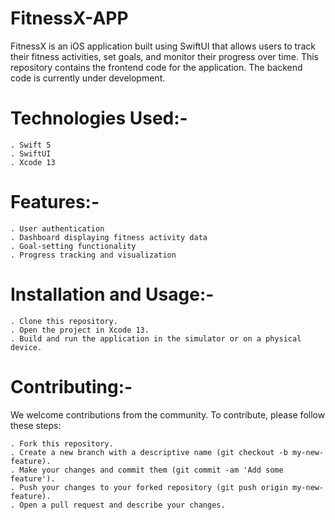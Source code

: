 # FitnessX-APP

FitnessX is an iOS application built using SwiftUI that allows users to track their fitness activities, set goals, and monitor their progress over time. This repository contains the frontend code for the application. The backend code is currently under development.

# Technologies Used:-
 	. Swift 5
 	. SwiftUI
	. Xcode 13
	
# Features:-
	. User authentication
	. Dashboard displaying fitness activity data
	. Goal-setting functionality
	. Progress tracking and visualization
	
# Installation and Usage:-
	. Clone this repository.
	. Open the project in Xcode 13.
	. Build and run the application in the simulator or on a physical device.

# Contributing:-
We welcome contributions from the community. To contribute, please follow these steps:

	. Fork this repository.
	. Create a new branch with a descriptive name (git checkout -b my-new-feature).	
	. Make your changes and commit them (git commit -am 'Add some feature').
	. Push your changes to your forked repository (git push origin my-new-feature).
	. Open a pull request and describe your changes.
